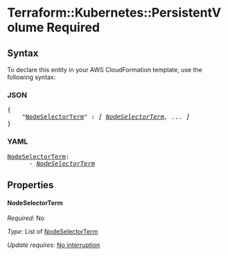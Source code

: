 # Terraform::Kubernetes::PersistentVolume Required

## Syntax

To declare this entity in your AWS CloudFormation template, use the following syntax:

### JSON

<pre>
{
    "<a href="#nodeselectorterm" title="NodeSelectorTerm">NodeSelectorTerm</a>" : <i>[ <a href="required-nodeselectorterm.md">NodeSelectorTerm</a>, ... ]</i>
}
</pre>

### YAML

<pre>
<a href="#nodeselectorterm" title="NodeSelectorTerm">NodeSelectorTerm</a>: <i>
      - <a href="required-nodeselectorterm.md">NodeSelectorTerm</a></i>
</pre>

## Properties

#### NodeSelectorTerm

_Required_: No

_Type_: List of <a href="required-nodeselectorterm.md">NodeSelectorTerm</a>

_Update requires_: [No interruption](https://docs.aws.amazon.com/AWSCloudFormation/latest/UserGuide/using-cfn-updating-stacks-update-behaviors.html#update-no-interrupt)

